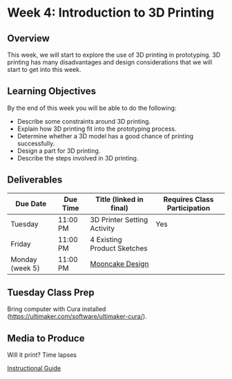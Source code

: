 # Week 4: Introduction to 3D Printing

## Overview
This week, we will start to explore the use of 3D printing in prototyping. 3D printing has many disadvantages and design considerations that we will start to get into this week.

## Learning Objectives
By the end of this week you will be able to do the following:
- Describe some constraints around 3D printing.
- Explain how 3D printing fit into the prototyping process.
- Determine whether a 3D model has a good chance of printing successfully.
- Design a part for 3D printing.
- Describe the steps involved in 3D printing.

## Deliverables
| Due Date | Due Time |	Title (linked in final) | Requires Class Participation |
| --- | --- | --- | --- |
| Tuesday |	11:00 PM |	3D Printer Setting Activity | Yes |
| Friday | 11:00 PM | 4 Existing Product Sketches |  |	
| Monday (week 5) | 11:00 PM | [Mooncake Design](/assignments/mooncake_enclosure.md) |  |	

## Tuesday Class Prep
Bring computer with Cura installed (https://ultimaker.com/software/ultimaker-cura/).

## Media to Produce
Will it print? Time lapses

[Instructional Guide](/inst_guides/week_4.md)